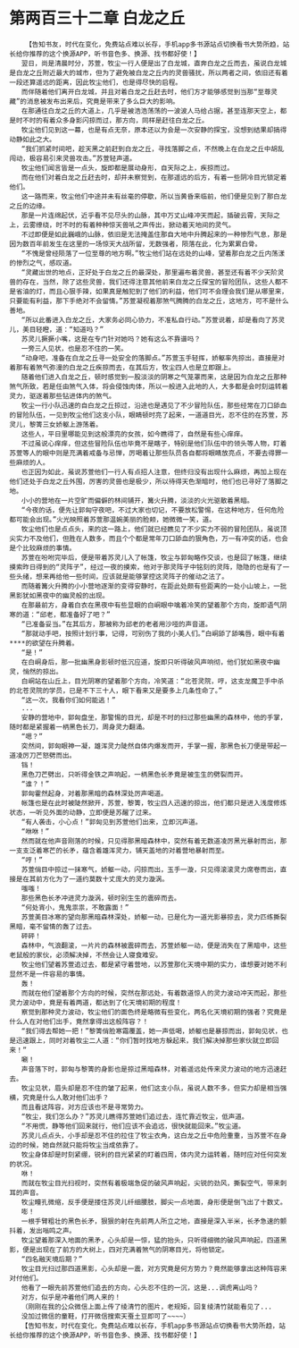 # 第两百三十二章 白龙之丘
        【告知书友，时代在变化，免费站点难以长存，手机app多书源站点切换看书大势所趋，站长给你推荐的这个换源APP，听书音色多、换源、找书都好使！】
       翌日，尚是清晨时分，苏萱，牧尘一行人便是出了白龙城，直奔白龙之丘而去，虽说白龙城是白龙之丘附近最大的城市，但为了避免被白龙之丘内的灵兽骚扰，所以两者之间，依旧还有着一段还算遥远的距离，因此牧尘他们，也是得尽快的启程。
       而伴随着他们离开白龙城，并且对着白龙之丘赶去时，他们方才能够感觉到当那“至尊灵藏”的消息被发布出来后，究竟是带来了多么巨大的影响。
       在那通往白龙之丘的大道上，几乎是被浩浩荡荡的一波波人马给占据，甚至连那天空上，都是时不时的有着众多身影闪掠而过，那方向，同样是赶往白龙之丘。
       牧尘他们见到这一幕，也是有点无奈，原本还以为会是一次安静的探宝，没想到结果却搞得动静如此之大。
       “我们抓紧时间吧，趁天黑之前赶到白龙之丘，寻找落脚之点，不然晚上在白龙之丘中胡乱闯动，极容易引来灵兽攻击。”苏萱轻声道。
       牧尘他们闻言皆是一点头，旋即都是展动身形，自天际之上，疾掠而过。
       而在他们对着白龙之丘赶去时，却并未察觉到，在那遥远的后方，有着一些阴冷目光锁定着他们。
       这一路而来，牧尘他们中途并未有丝毫的停歇，所以当黄昏来临前，他们便是见到了那白龙之丘的边缘。
       那是一片连绵起伏，近乎看不见尽头的山脉，其中万丈山峰冲天而起，插破云霄，天际之上，云雾缭绕，时不时的有着种种惊天兽吼之声传出，掀动着天地间的灵气。
       不过即便是如此巍峨的山脉，依旧是无法掩盖住那自大地中升腾起来的一种惨烈气息，那是因为数百年前发生在这里的一场惊天大战所留，无数强者，陨落在此，化为累累白骨。
       “不愧是曾经陨落了一位至尊的地方啊。”牧尘他们站在远处的山峰，望着那白龙之丘内荡漾的惨烈之气，感叹道。
       “灵藏出世的地点，正好处于白龙之丘的最深处，那里遍布着灵兽，甚至还有着不少天阶灵兽的存在，当然，除了这些灵兽，我们还得注意其他前来白龙之丘探宝的冒险团队，这些人都不是省油的灯，而且心狠手辣，如果真是触犯到了他们的利益，他们可不会理会我们是从哪里来，只要能有利益，那下手绝对不会留情。”苏萱凝视着那煞气腾腾的白龙之丘，这地方，可不是什么善地。
       “所以此番进入白龙之丘，大家务必同心协力，不准私自行动。”苏萱说着，却是看向了苏灵儿，美目轻瞪，道：“知道吗？”
       苏灵儿撅撅小嘴，这是在专门针对她吗？她有这么不靠谱吗？
       一旁三人见状，也是忍不住的一笑。
       “动身吧，准备在白龙之丘寻一处安全的落脚点。”苏萱玉手轻挥，娇躯率先掠出，直接是对着那有着煞气弥漫的白龙之丘疾掠而去，在其后方，牧尘四人也是立即跟上。
       随着他们进入白龙之丘，顿时感觉到一股淡淡的阴寒之气笼罩而来，这是因为白龙之丘那种煞气所致，若是任由煞气入体，将会侵蚀肉体，所以一般进入此地的人，大多都是会时刻运转着灵力，驱逐着那些钻进体内的煞气。
       牧尘一行小队迅速的自白龙之丘掠过，沿途也是遇见了不少冒险队伍，那些经常在刀口舔血的冒险队伍，一见到牧尘他们这支小队，眼睛顿时亮了起来，一道道目光，忍不住的在苏萱，苏灵儿，黎箐三女娇躯上游荡着。
       这些人，平日里哪能见到这般漂亮的女孩，如今瞧得了，自然是有些心痒痒。
       不过虽说心痒痒，但这些冒险队伍也毕竟不是瞎子，特别是他们队伍中的领头等人物，盯着苏萱等人的眼中则是充满着戒备与忌惮，厉喝着让那些队员各自都将眼睛放亮点，不要去得罪一些麻烦的人。
       也正因为如此，虽说苏萱他们一行人有点招人注意，但终归没有出现什么麻烦，再加上现在他们还处于白龙之丘外围，厉害的灵兽也是极少，所以待得天色渐暗时，他们也已寻好了落脚之地。
       小小的营地在一片空旷而偏僻的林间铺开，篝火升腾，淡淡的火光驱散着黑暗。
       “今夜的话，便先让郭匈守夜吧，不过大家也切记，不要放松警惕，在这种地方，任何危险都可能会出现。”火光映照着苏萱那温婉美丽的脸颊，她微微一笑，道。
       牧尘他们也是点点头，来的这一路上，他们就已经瞧见了不少实力不弱的冒险团队，虽说顶尖实力不及他们，但胜在人数多，而且个个都是常年刀口舔血的狠角色，万一有冲突的话，也会是个比较麻烦的事情。
       苏萱在吩咐完毕后，便是带着苏灵儿入了帐篷，牧尘与郭匈略作交谈，也是回了帐篷，继续摸索昨日得到的“灵阵子”，经过一夜的摸索，他对于那灵阵子中铭刻的灵阵，隐隐的也是有了一些头绪，想来再给他一些时间，应该就是能够掌控这灵阵子的催动之法了。
       而随着篝火升腾的小小营地逐渐的变得安静时，在距此处颇有些距离的一处小山坡上，一批黑影犹如黑夜中的幽灵般的出现。
       在那最前方，身着白衣在黑夜中有些显眼的白峒眼中噙着冷笑的望着那个方向，旋即语气阴寒的道：“邱老，都准备好了吧？”
       “已准备妥当。”在其后方，那被称为邱老的老者用沙哑的声音道。
       “那就动手吧，按照计划行事，记得，可别伤了我的小美人们。”白峒舔了舔嘴唇，眼中有着****的欲望在升腾着。
       “是！”
       在白峒身后，那一批幽黑身影顿时低沉应道，旋即只听得破风声响彻，他们犹如黑夜中幽灵，悄然的掠出。
       白峒站在山丘上，目光阴寒的望着那个方向，冷笑道：“北苍灵院，哼，这支龙魔卫手中杀的北苍灵院的学员，已是不下三十人，眼下看来又是要多上几条性命了。”
       “这一次，我看你们如何能逃！”
       ...
       安静的营地中，郭匈盘坐，那警惕的目光，却是不时的扫过那些幽黑的森林中，他的手掌，随时都是紧握着一柄黑色长刀，周身灵力翻涌。
       “嗯？”
       突然间，郭匈眼神一凝，雄浑灵力陡然自体内爆发而开，手掌一握，那黑色长刀便是带起一道凌厉刀芒怒劈而出。
       铛！
       黑色刀芒劈出，只听得金铁之声响起，一柄黑色长矛竟是被生生的劈裂而开。
       “谁？！”
       郭匈霍然起身，对着那黑暗的森林深处厉声喝道。
       帐篷也是在此时被陡然掀开，苏萱，黎箐，牧尘四人迅速的掠出，他们都只是进入浅度修炼状态，一听见外面的动静，立即便是苏醒了过来。
       “有人袭击，小心点！”郭匈见到苏萱他们出来，立即沉声道。
       “咻咻！”
       然而就在他声音刚落的时候，只见得那黑暗森林中，突然有着无数道凌厉黑光暴射而出，那一支支泛着寒芒的长矛，蕴含着雄浑灵力，铺天盖地的对着营地暴射而至。
       “哼！”
       苏萱俏目中掠过一抹寒气，娇躯一动，闪掠而出，玉手一漩，只见得滚滚灵力席卷而出，直接是在其前方化为了一道约莫数十丈庞大的灵力漩涡。
       嗤嗤！
       那些黑色长矛冲进灵力漩涡，顿时别生生的震碎而去。
       “何处宵小，鬼鬼祟祟，不敢露面！”
       苏萱美目冰寒的望向那黑暗森林深处，娇躯一动，已是化为一道光影暴掠去，灵力匹练撕裂黑暗，毫不留情的轰了过去。
       砰砰！
       森林中，气浪翻滚，一片片的森林被震碎而去，苏萱娇躯一动，便是消失在了黑暗中，这些老鼠般的家伙，必须解决掉，不然会让人寝食难安。
       牧尘他们望着苏萱追过去，都是紧守着营地，以苏萱那化天境中期的实力，谁想要对她不利显然不是一件容易的事情。
       轰！
       而就在他们望着那个方向的时候，突然在那远处，有着数道惊人的灵力波动冲天而起，那些灵力波动中，竟是有着两道，都达到了化天境初期的程度！
       察觉到那种灵力波动，牧尘他们的面色终是略微有些变化，两名化天境初期的强者？究竟是什么人在对他们出手，竟然拿得出这般阵容？！
       “我们得去帮她一把！”黎箐俏脸寒霜覆盖，她一声低喝，娇躯也是暴掠而出，郭匈见状，也是迅速跟上，同时对着牧尘二人道：“你们暂时找地方躲起来，我们解决掉那些家伙就立即回来！”
       唰！
       声音落下时，郭匈与黎箐的身影也是掠过黑暗森林，对着遥远处传来灵力波动的地方迅速赶去。
       牧尘见状，眉头却是忍不住的皱了起来，他们这支小队，虽说人数不多，但实力却是相当强横，究竟是什么人敢对他们出手？
       而且看这阵容，对方应该也不是寻常势力。
       “牧尘，我们怎么办？”苏灵儿瞧得苏萱她们追过去，连忙靠近牧尘，低声道。
       “不用慌，静等他们回来就行，他们应该不会追远，很快就能回来。”牧尘道。
       苏灵儿点点头，小手却是忍不住的拉住了牧尘衣角，这白龙之丘中危险重重，当苏萱不在身边的时候，她自然就只能将牧尘当成依靠了。
       牧尘身体却是时刻紧绷，锐利的目光紧紧的盯着四周，体内灵力运转着，随时应对任何突发的状况。
       咻！
       而就在牧尘目光扫视时，突然有着极端急促的破风声响起，尖锐的劲风，撕裂空气，带来刺耳的声音。
       牧尘瞳孔微缩，反手便是搂住苏灵儿纤细腰肢，脚尖一点地面，身形便是倒飞出了十数丈。
       嘭！
       一根手臂粗壮的黑色长矛，狠狠的射在先前两人所立之地，直接是深入半米，长矛急速的颤抖着，发出嗡鸣之声。
       牧尘望着那深入地面的黑矛，心头却是一惊，猛的抬头，只听得细微的破风声响起，四道黑影，便是出现在了前方的大树上，四对充满着煞气的阴寒目光，将他锁定。
       “四名融天境后期？”
       牧尘目光扫过那四道黑影，心头却是一震，对方究竟是何方势力？竟然能够拿出这种阵容来对付他们。
       他看了一眼先前苏萱他们追去的方向，心头忍不住的一沉，这是...调虎离山吗？
       对方，似乎是冲着他们两人来的！
       （刚刚在我的公众微信上面上传了绫清竹的图片，老规矩，回复绫清竹就能看见了...
       没加过微信的童鞋，打开微信搜索天蚕土豆即可了~~~~）
       【告知书友，时代在变化，免费站点难以长存，手机app多书源站点切换看书大势所趋，站长给你推荐的这个换源APP，听书音色多、换源、找书都好使！】